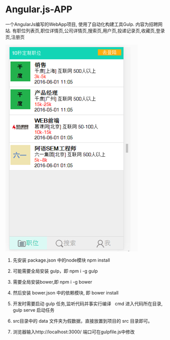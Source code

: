 # Angular.js-APP
一个AngularJs编写的WebApp项目, 使用了自动化构建工具Gulp. 内容为招聘网站. 有职位列表页,职位详情页,公司详情页,搜索页,用户页,投递记录页,收藏页,登录页,注册页

<img src="screenshot.png">

1. 先安装 package.json 中的node模块 npm install

2. 可能需要全局安装 gulp，即 npm i -g gulp

3. 需要全局安装bower,即 npm i -g bower 
 
4. 然后安装 bower.json 中的依赖模块, 即 bower install 

5. 开发时需要启动 gulp 任务,监听代码并事实行编译
   cmd 进入代码所在目录, gulp serve 启动任务

6. src目录中的 data 文件夹为假数据，直接放置到项目的 src 目录即可。

5. 浏览器输入http://localhost:3000/ 端口可在gulpfile.js中修改
